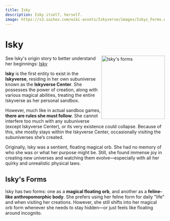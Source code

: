 ```yaml
---
title: Isky
description: Isky itself, herself.
image: https://s3.saihex.com/wiki-assets/Iskyverse/images/Iskys_Forms.webp
---
```

# Isky
<img alt="Isky's forms" align="right" width="200" src="https://s3.saihex.com/wiki-assets/Iskyverse/images/Iskys_Forms.webp">

See Isky's origin story to better understand her beginnings: [Isky](../universe_wide_stories/isky)

**Isky** is the first entity to exist in the **Iskyverse**, residing in her own subuniverse known as the **Iskyverse Center**. She possesses the power of creation, along with various magical abilities, treating the entire Iskyverse as her personal sandbox.

However, much like in actual sandbox games, **there are rules she must follow**. She cannot interfere too much with any subuniverse (except Iskyverse Center), or its very existence could collapse. Because of this, she mostly stays within the Iskyverse Center, occasionally visiting the subuniverses she’s created.

Originally, Isky was a sentient, floating magical orb. She had no memory of who she was or what her purpose might be. Still, she found immense joy in creating new universes and watching them evolve—especially with all her quirky and unrealistic physical laws.

## Isky's Forms

Isky has two forms: one as a **magical floating orb**, and another as a **feline-like anthropomorphic body**. She prefers using her feline form for daily "life" and when visiting her creations. However, she still shifts into her magical orb form whenever she needs to stay hidden—or just feels like floating around incognito.
